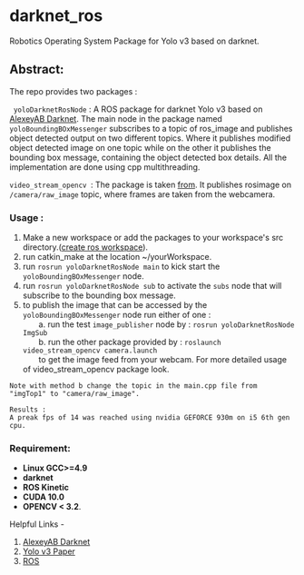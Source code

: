 # darknet_ros
Robotics Operating System Package for Yolo v3 based on darknet.

## Abstract:
The repo provides two packages :

``` yoloDarknetRosNode``` : 
A ROS package for darknet Yolo v3 based on [AlexeyAB Darknet](https://github.com/AlexeyAB/darknet). The main node in the package named ```yoloBoundingBOxMessenger``` subscribes to a topic of ros_image and publishes object detected output on two different topics. Where it publishes modified object detected image on one topic while on the other it publishes the bounding box message, containing the object detected box details.  All the implementation are done using cpp multithreading. 

```video_stream_opencv ```: 
The package is taken [from](http://wiki.ros.org/video_stream_opencv). It publishes rosimage on ```/camera/raw_image``` topic, where frames are taken from the webcamera. 

### Usage : 
1. Make a new workspace or add the packages to your workspace's src directory.([create ros workspace](http://wiki.ros.org/catkin/Tutorials/create_a_workspace)).
2. run catkin_make at the location ~/yourWorkspace.
3. run ```rosrun yoloDarknetRosNode main``` to kick start the ```yoloBoundingBOxMessenger``` node.
4. run ```rosrun yoloDarknetRosNode sub``` to activate the ```subs``` node that will subscribe to the bounding box message.
4. to publish the image that can be accessed by the ```yoloBoundingBOxMessenger``` node run either of one : <br />
&nbsp;&nbsp;&nbsp;&nbsp;&nbsp;&nbsp; a. run the test ```image_publisher``` node by : ```rosrun yoloDarknetRosNode ImgSub``` <br />
&nbsp;&nbsp;&nbsp;&nbsp;&nbsp;&nbsp; b. run the other package provided by : ```roslaunch video_stream_opencv camera.launch``` <br /> &nbsp;&nbsp;&nbsp;&nbsp;&nbsp;&nbsp;     to get the image feed from your webcam. For more detailed usage of video_stream_opencv package look.
```
Note with method b change the topic in the main.cpp file from "imgTop1" to "camera/raw_image".
```

```
Results :
A preak fps of 14 was reached using nvidia GEFORCE 930m on i5 6th gen cpu.
```
### Requirement:  
* **Linux GCC>=4.9**
* **darknet**
* **ROS Kinetic**
* **CUDA 10.0**
* **OPENCV < 3.2**.

Helpful Links - 
1. [AlexeyAB Darknet](https://github.com/AlexeyAB/darknet)
2. [Yolo v3 Paper](https://pjreddie.com/media/files/papers/YOLOv3.pdf)
3. [ROS](http://www.ros.org/)
